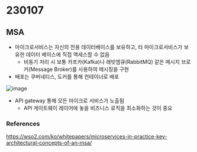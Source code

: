 # 230107

## MSA

- 마이크로서비스는 자신의 전용 데이터베이스를 보유하고, 타 마이크로서비스가 보유한 데이터 베이스에 직접 액세스할 수 없음
  - 비동기 처리 시 보통 카프카(Kafka)나 래빗엠큐(RabbitMQ) 같은 메시지 브로커(Message Broker)를 사용하여 메시징을 구현
- 배포는 쿠버네티스, 도커를 통해 컨테이너로 배포

![image](https://user-images.githubusercontent.com/61377122/211156702-94f07495-e177-4401-b5ec-79765f43a6e6.png)

- API gateway 통해 모든 마이크로 서비스가 노출됨
  - API 게이트웨이 레이어에 놓을 비즈니스 로직을 최소화하는 것이 중요

### References

https://wso2.com/ko/whitepapers/microservices-in-practice-key-architectural-concepts-of-an-msa/

